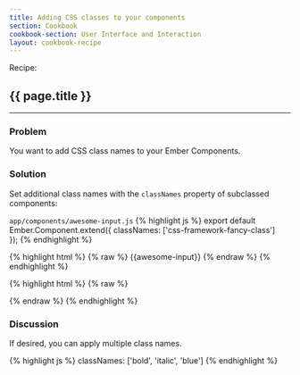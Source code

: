 ```yaml
---
title: Adding CSS classes to your components
section: Cookbook
cookbook-section: User Interface and Interaction
layout: cookbook-recipe
---
```

<span class="recipe-label">Recipe:</span>
## {{ page.title }}
-----
### Problem

You want to add CSS class names to your Ember Components.

### Solution

Set additional class names with the `classNames` property of subclassed components:

`app/components/awesome-input.js`
{% highlight js %}
export default Ember.Component.extend({
  classNames: ['css-framework-fancy-class']  
});
{% endhighlight %}

{% highlight html %}
{% raw %}
{{awesome-input}}
{% endraw %}
{% endhighlight %}

{% highlight html %}
{% raw %}
<div class="css-framework-fancy-class"></div>
{% endraw %}
{% endhighlight %}

### Discussion

If desired, you can apply multiple class names.

{% highlight js %}
classNames: ['bold', 'italic', 'blue']
{% endhighlight %}

<!---#### Example
<a class="jsbin-embed" href="http://jsbin.com/gihupoqeja/2/embed?live">JS Bin</a>
See [Customizing a Component's Element](../../components/customizing-a-components-element/) for further examples. -->
